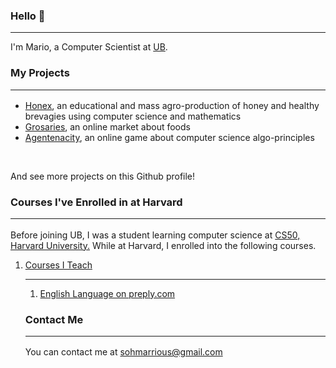 ### Hello 👋
<hr style="border-collapse:collapse">
I'm Mario, a Computer Scientist at <a href="https://ubuea.cm">UB</a>.

### My Projects <hr>
<ul>
   <li><a href="https://honex.com">Honex</a><data>, an educational and mass agro-production of honey and 
   healthy brevagies using computer science and mathematics</data></li>
   <li><a href="https://grocery.com">Grosaries</a><data>, an online market about foods</data></li>
   <li><a href="https://agentcalcul.com">Agentenacity</a><data>, an online game about computer science algo-principles</data></li>   
</ul>
<br><p>And see more projects on this Github profile!</p>

### Courses I've Enrolled in at Harvard<hr>
<p><data> Before joining UB, I was a student learning computer science at
<a href="https://cs50.harvard.edu">CS50, Harvard University.</a> While at Harvard, I enrolled into the following courses.</data>
	
   <div>
		<ol>
			<li><a href="https://cs50.harvard.edu/web> Web Programming with Python and JavaScript </a></li>
				
			<li><a href="https://cs50.harvard.edu/scratch> Intoduction to Programming with Scratch </a></li>
	
			<li><a href="https://cs50.harvard.edu/cs50> Introduction to Computer Science</a></li>
	
		</ol>
   </div>

</p>
<br>
				
				
### Courses I Teach <hr>
<ol><li>English Language on <a href="https://preply.com/en/tutor/950645/?pref=MjQyODcyOA==&id=1659842056.173593">preply.com</a></li></ol>

### Contact Me <hr>
<p>You can contact me at <a href="mailto:sohmarrious@gmail.com">sohmarrious@gmail.com</a></p>
